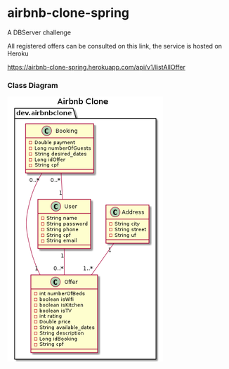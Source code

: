 # airbnb-clone-spring

A DBServer challenge

All registered offers can be consulted on this link, the service is hosted on Heroku

https://airbnb-clone-spring.herokuapp.com/api/v1/listAllOffer

### Class Diagram

![alt text](https://raw.githubusercontent.com/guismoreira/airbnb-clone-spring/main/src/main/docs/class.png)
